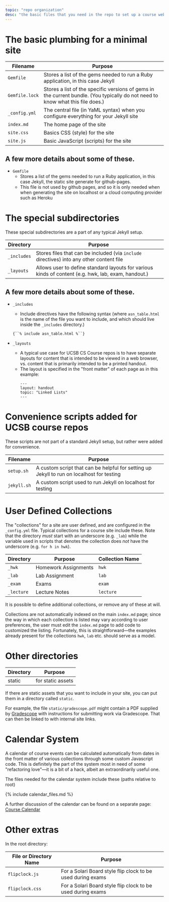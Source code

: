 ```yaml
---
topic: "repo organization"
desc: "the basic files that you need in the repo to set up a course website"
---
```


# The basic plumbing for a minimal site

| Filename | Purpose |
|-----------|---------|
| `Gemfile` | Stores a list of the gems needed to run a Ruby application, in this case Jekyll |
| `Gemfile.lock` | Stores a list of the specific versions of gems in the current bundle.  (You typically do not need to know what this file does.)|
| `_config.yml` | The central file (in YaML syntax) when you configure everything for your Jekyll site |
| `index.md` | The home page of the site |
| `site.css` | Basics CSS (style) for the site |
| `site.js` | Basic JavaScript (scripts) for the site |

## A few more details about some of these.

* `Gemfile`
    * Stores a list of the gems needed to run a Ruby application, in this case Jekyll, 
      the static site generate for github-pages.  
    * This file is not used by github pages, and so it is only needed 
       when when generating the site on localhost 
       or a cloud computing provider such as Heroku


# The special subdirectories 

These special subdirectories are a part of any typical Jekyll setup. 

| Directory | Purpose |
|-----------|---------|
| `_includes` | Stores files that can be included (via `include` directives) into any other content file |
| `_layouts` | Allows user to define standard layouts for various kinds of content (e.g. hwk, lab, exam, handout.) |


## A few more details about some of these.

* `_includes`
    * Include directives have the following syntax (where `asn_table.html`
       is the name of the file you want to include, and which should live
       inside the `_includes` directory.)
    
    `{``% include asn_table.html %``}`
* `_layouts`
    * A typical use case for UCSB CS Course repos is to have separate layouts for content that 
       is intended to be viewed in a web browser, vs. content that is primarily intended to be 
       a printed handout. 
    * The layout is specified in the "front matter" of each page as in this example:
       ```
       ---
       layout: handout
       topic: "Linked Lists"
       ---
       ```
       
# Convenience scripts added for UCSB course repos

These scripts are not part of a standard Jekyll setup, but rather were added for convenience.

| Filename | Purpose |
|-----------|---------|
| `setup.sh` | A custom script that can be helpful for setting up Jekyll to run on localhost for testing |
| `jekyll.sh` | A custom script used to run Jekyll on localhost for testing |

# User Defined Collections

The "collections" for a site are user defined, and are configured in the `_config.yml` file.    Typical collections for a course site include these.  Note that the directory *must* start with an underscore (e.g. `_lab`) while the variable used in scripts that denotes the collection does *not* have the underscore (e.g. `for h in hwk`).

| Directory | Purpose | Collection Name  |
|-----------|---------|------------------|
| `_hwk`  | Homework Assignments | `hwk` |
| `_lab`  | Lab Assignment | `lab` |
| `_exam` | Exams | `exam` |
| `_lecture` | Lecture Notes | `lecture` |

It is possible to define additional collections, or remove any of these at will.   

Collections are not automatically indexed on the main `index.md` page; since the way in which each collection is listed may vary according to user preferences, the user must edit the `index.md` page to add code to customized the listing. Fortunately, this is straightforward&mdash;the examples already present for the collections `hwk`, `lab` etc. should serve
as a model.

# Other directories


| Directory | Purpose |
|-----------|---------|
| static    | for static assets |

If there are static assets that you want to include in your site, you can put them in a directory called `static`.

For example, the file `static/gradescope.pdf` might contain a PDF supplied by [Gradescope](https://gradescope.com) with instructions for submitting work via Gradescope.  That can then be linked to with internal site links.

# Calendar System

A calendar of course events can be calculated automatically from dates in the front matter of various collections
through some custom Javascript code.    This is definitely the part of the system most in need of some "refactoring love"&mdash;it is a bit of a hack, albeit an extraordinarily useful one.

The files needed for the calendar system include these (paths relative to root)

{% include calendar_files.md %}


A further discussion of the calendar can be found on a separate page: [Course Calendar](/topics/course_calendar/)



# Other extras

In the root directory:

| File or Directory Name | Purpose |
|------------------------|----------|
| `flipclock.js` | For a Solari Board style flip clock to be used during exams |
| `flipclock.css` | For a Solari Board style flip clock to be used during exams |
